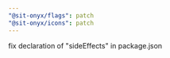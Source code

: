 ```yaml
---
"@sit-onyx/flags": patch
"@sit-onyx/icons": patch
---
```


fix declaration of "sideEffects" in package.json
